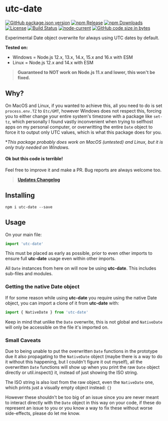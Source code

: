 # utc-date

[![GitHub package.json version](https://img.shields.io/github/package-json/v/jhmaster2000/utc-date)](#)
[![npm Release](https://img.shields.io/npm/v/utc-date?color=darkred&label=latest%20npm%20release)](https://www.npmjs.com/package/utc-date)
[![npm Downloads](https://img.shields.io/npm/dw/utc-date)](https://www.npmjs.com/package/utc-date)
[![License](https://img.shields.io/npm/l/utc-date)](#)
[![Build Status](https://travis-ci.com/jhmaster2000/utc-date.svg?branch=master)](https://travis-ci.com/jhmaster2000/utc-date)
[![node-current](https://img.shields.io/node/v/utc-date)](#)
[![GitHub code size in bytes](https://img.shields.io/github/languages/code-size/jhmaster2000/utc-date)](https://github.com/jhmaster2000/utc-date)

Experimental Date object overwrite for always using UTC dates by default.

**Tested on:**
- Windows = Node.js 12.x, 13.x, 14.x, 15.x and 16.x with ESM
- Linux = Node.js 12.x and 14.x with ESM

> **Guaranteed to NOT work on Node.js 11.x and lower, this won't be fixed.**

## Why?
On MacOS and Linux, if you wanted to achieve this, all you need to do is set `process.env.TZ` to `Etc/GMT`, however Windows does not respect this, forcing you to either change your entire system's timezone with a package like `set-tz`, which personally I found vastly inconvenient when trying to selfhost apps on my personal computer, or overwritting the entire `Date` object to force it to output only UTC values, which is what this package does for you.

**This package probably does work on MacOS (untested) and Linux, but it is only truly needed on Windows.*

#### Ok but this code is terrible!
Feel free to improve it and make a PR. Bug reports are always welcome too.

> [**Updates Changelog**](https://github.com/jhmaster2000/utc-date/blob/master/CHANGELOG.md)

## Installing
```
npm i utc-date --save
```

## Usage
On your main file:
```js
import 'utc-date'
```
This must be placed as early as possible, prior to even other imports to ensure full **utc-date** usage even within other imports.

All `Date` instances from here on will now be using **utc-date**. This includes sub-files and modules.

### Getting the native Date object
If for some reason while using **utc-date** you require using the native Date object, you can import a clone of it from **utc-date** with:
```js
import { NativeDate } from 'utc-date'
```
Keep in mind that unlike the `Date` overwrite, this is not global and `NativeDate` will only be accessible on the file it's imported on.

### Small Caveats
Due to being unable to put the overwritten `Date` functions in the prototype due it also propagating to the `NativeDate` object (maybe there is a way to do it without this happening, but I couldn't figure it out myself), all the overwritten `Date` functions will show up when you print the raw `Date` object directly or util.inspect() it, instead of just showing the ISO string.

The ISO string is also lost from the raw object, even the `NativeDate` one, which prints just a visually empty object instead: `{}`

However these shouldn't be too big of an issue since you are never meant to interact directly with the `Date` object in this way on your code, if these do represent an issue to you or you know a way to fix these without worse side-effects, please do let me know.
